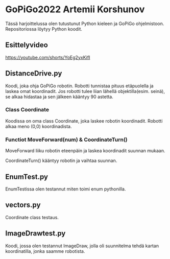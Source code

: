 # GoPiGo2022 Artemii Korshunov
Tässä harjoittelussa olen tutustunut Python kieleen ja GoPiGo ohjelmistoon.
Repositoriossa löytyy Python koodit. 

## Esittelyvideo
https://youtube.com/shorts/YoEg2yxKifI

## DistanceDrive.py 
Koodi, joka ohja GoPiGo robotin. Robotti tunnistaa pituus etäpuolella ja laskea omat koordinadit. Jos robotti tulee liian lähellä objektilla(esim. seinä), se alkaa hidastaa ja sen jälkeen kääntyy 90 astetta.

### Class Coordinate
Koodissa on oma class Coordinate, joka laskee robotin koordinadit. Robotti alkaa meno (0,0) koordinadista.
 
### Functiot MoveForward(num) & CoordinateTurn()
MoveForward liiku robotin eteenpäin ja laskea koordinadit suunnan mukaan.

CoordinateTurn() kääntyy robotin ja vaihtaa suunnan.

## EnumTest.py
EnumTestissa olen testannut miten toimi enum pythonilla.


## vectors.py
Coordinate class testaus.

## ImageDrawtest.py
Koodi, jossa olen testannut ImageDraw, jolla oli suunnitelma tehdä kartan koordinatilla, jonka saamme robotista.
